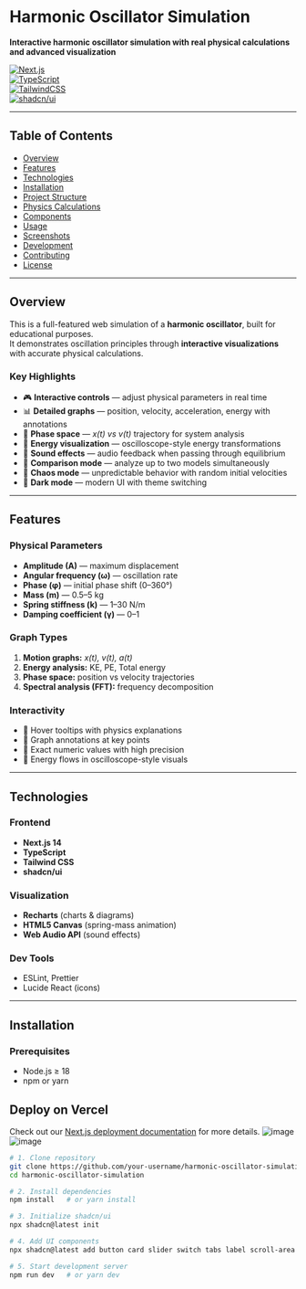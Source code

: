 # Harmonic Oscillator Simulation  

**Interactive harmonic oscillator simulation with real physical calculations and advanced visualization**  

[![Next.js](https://img.shields.io/badge/Next.js-14-black)](https://nextjs.org/)  
[![TypeScript](https://img.shields.io/badge/TypeScript-5-blue)](https://www.typescriptlang.org/)  
[![TailwindCSS](https://img.shields.io/badge/TailwindCSS-3-38B2AC)](https://tailwindcss.com/)  
[![shadcn/ui](https://img.shields.io/badge/shadcn%2Fui-components-orange)](https://ui.shadcn.com/)  

---

## Table of Contents  
- [Overview](#overview)  
- [Features](#features)  
- [Technologies](#technologies)  
- [Installation](#installation)  
- [Project Structure](#project-structure)  
- [Physics Calculations](#physics-calculations)  
- [Components](#components)  
- [Usage](#usage)  
- [Screenshots](#screenshots)  
- [Development](#development)  
- [Contributing](#contributing)  
- [License](#license)  

---

## Overview  
This is a full-featured web simulation of a **harmonic oscillator**, built for educational purposes.  
It demonstrates oscillation principles through **interactive visualizations** with accurate physical calculations.  

### Key Highlights  
- 🎮 **Interactive controls** — adjust physical parameters in real time  
- 📊 **Detailed graphs** — position, velocity, acceleration, energy with annotations  
- 🔬 **Phase space** — *x(t) vs v(t)* trajectory for system analysis  
- 🌈 **Energy visualization** — oscilloscope-style energy transformations  
- 🎵 **Sound effects** — audio feedback when passing through equilibrium  
- 🔄 **Comparison mode** — analyze up to two models simultaneously  
- 🎲 **Chaos mode** — unpredictable behavior with random initial velocities  
- 🌙 **Dark mode** — modern UI with theme switching  

---

## Features  

### Physical Parameters  
- **Amplitude (A)** — maximum displacement  
- **Angular frequency (ω)** — oscillation rate  
- **Phase (φ)** — initial phase shift (0–360°)  
- **Mass (m)** — 0.5–5 kg  
- **Spring stiffness (k)** — 1–30 N/m  
- **Damping coefficient (γ)** — 0–1  

### Graph Types  
1. **Motion graphs:** *x(t), v(t), a(t)*  
2. **Energy analysis:** KE, PE, Total energy  
3. **Phase space:** position vs velocity trajectories  
4. **Spectral analysis (FFT):** frequency decomposition  

### Interactivity  
- 🎯 Hover tooltips with physics explanations  
- 📍 Graph annotations at key points  
- 🔢 Exact numeric values with high precision  
- 🎨 Energy flows in oscilloscope-style visuals  

---

## Technologies  

### Frontend  
- **Next.js 14**  
- **TypeScript**  
- **Tailwind CSS**  
- **shadcn/ui**  

### Visualization  
- **Recharts** (charts & diagrams)  
- **HTML5 Canvas** (spring-mass animation)  
- **Web Audio API** (sound effects)  

### Dev Tools  
- ESLint, Prettier  
- Lucide React (icons)  

---

## Installation  

### Prerequisites  
- Node.js ≥ 18  
- npm or yarn  
## Deploy on Vercel

Check out our [Next.js deployment documentation](https://nextjs.org/docs/app/building-your-application/deploying) for more details.
![image](https://github.com/user-attachments/assets/43cd07a8-94af-4283-916c-ace8849f2154)
![image](https://github.com/user-attachments/assets/72ee958c-efee-4ee5-8508-db64609752f8)



```bash
# 1. Clone repository
git clone https://github.com/your-username/harmonic-oscillator-simulation.git
cd harmonic-oscillator-simulation

# 2. Install dependencies
npm install   # or yarn install

# 3. Initialize shadcn/ui
npx shadcn@latest init

# 4. Add UI components
npx shadcn@latest add button card slider switch tabs label scroll-area dropdown-menu badge

# 5. Start development server
npm run dev   # or yarn dev


